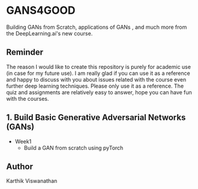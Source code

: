 # GANS4GOOD
 Building GANs from Scratch, applications of GANs , and much more from the DeepLearning.ai's new course.
 
 ## Reminder

The reason I would like to create this repository is purely for academic use (in case for my future use). I am really glad if you can use it as a reference and happy to discuss with you about issues related with the course even further deep learning techniques.
Please only use it as a reference. The quiz and assignments are relatively easy to answer, hope you can have fun with the courses.

## 1. Build Basic Generative Adversarial Networks (GANs)
- Week1
  - Build a GAN from scratch using pyTorch


## Author
Karthik Viswanathan
